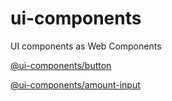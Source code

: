 # ui-components
UI components as Web Components

[@ui-components/button](/packages/button/)

[@ui-components/amount-input](/packages/amount-input/)